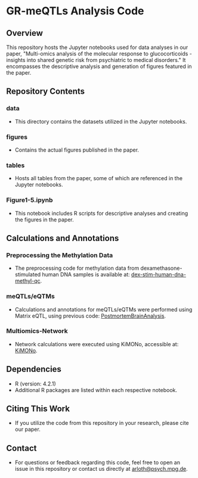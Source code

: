 # GR-meQTLs Analysis Code

## Overview
This repository hosts the Jupyter notebooks used for data analyses in our paper, "Multi-omics analysis of the molecular response to glucocorticoids - insights into shared genetic risk from psychiatric to medical disorders." It encompasses the descriptive analysis and generation of figures featured in the paper.

## Repository Contents

### data
- This directory contains the datasets utilized in the Jupyter notebooks.

### figures
- Contains the actual figures published in the paper.

### tables
- Hosts all tables from the paper, some of which are referenced in the Jupyter notebooks.

### Figure1-5.ipynb
- This notebook includes R scripts for descriptive analyses and creating the figures in the paper.

## Calculations and Annotations

### Preprocessing the Methylation Data
- The preprocessing code for methylation data from dexamethasone-stimulated human DNA samples is available at: [dex-stim-human-dna-methyl-qc](https://github.com/cellmapslab/dex-stim-human-dna-methyl-qc).

### meQTLs/eQTMs
- Calculations and annotations for meQTLs/eQTMs were performed using Matrix eQTL, using previous code: [PostmortemBrainAnalysis](https://github.com/cellmapslab/PostmortemBrainAnalysis/tree/master/05.eQTLs).

### Multiomics-Network
- Network calculations were executed using KiMONo, accessible at: [KiMONo](https://github.com/cellmapslab/kimono).

## Dependencies
- R (version: 4.2.1)
- Additional R packages are listed within each respective notebook.

## Citing This Work
- If you utilize the code from this repository in your research, please cite our paper.

## Contact
- For questions or feedback regarding this code, feel free to open an issue in this repository or contact us directly at arloth@psych.mpg.de.

